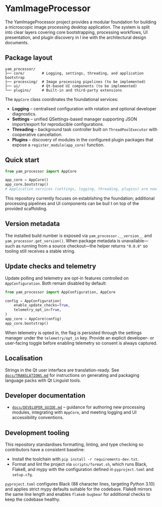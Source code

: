 # YamImageProcessor

The YamImageProcessor project provides a modular foundation for building a microscopic image processing desktop application. The
system is split into clear layers covering core bootstrapping, processing workflows, UI presentation, and plugin discovery in l
ine with the architectural design documents.

## Package layout

```
yam_processor/
├── core/        # Logging, settings, threading, and application bootstrap
├── processing/  # Image processing pipelines (to be implemented)
├── ui/          # Qt-based UI components (to be implemented)
└── plugins/     # Built-in and third-party extensions
```

The `AppCore` class coordinates the foundational services:

* **Logging** – centralised configuration with rotation and optional developer diagnostics.
* **Settings** – unified QSettings-based manager supporting JSON import/export for reproducible configurations.
* **Threading** – background task controller built on `ThreadPoolExecutor` with cooperative cancellation.
* **Plugins** – discovery of modules in the configured plugin packages that expose a `register_module(app_core)` function.

## Quick start

```python
from yam_processor import AppCore

app_core = AppCore()
app_core.bootstrap()
# Application services (settings, logging, threading, plugins) are now ready.
```

This repository currently focuses on establishing the foundation; additional processing pipelines and UI components can be buil
t on top of the provided scaffolding.

## Version metadata

The installed build number is exposed via `yam_processor.__version__` and
`yam_processor.get_version()`. When package metadata is unavailable—such as
running from a source checkout—the helper returns `"0.0.0"` so tooling still
receives a stable string.

## Update checks and telemetry

Update polling and telemetry are opt-in features controlled on
`AppConfiguration`. Both remain disabled by default:

```python
from yam_processor import AppConfiguration, AppCore

config = AppConfiguration(
    enable_update_checks=True,
    telemetry_opt_in=True,
)
app_core = AppCore(config)
app_core.bootstrap()
```

When telemetry is opted in, the flag is persisted through the settings manager
under the `telemetry/opt_in` key. Provide an explicit developer- or user-facing
toggle before enabling telemetry so consent is always captured.

## Localisation

Strings in the Qt user interface are translation-ready.  See
[`docs/TRANSLATIONS.md`](docs/TRANSLATIONS.md) for instructions on generating and
packaging language packs with Qt Linguist tools.

## Developer documentation

- [`docs/DEVELOPER_GUIDE.md`](docs/DEVELOPER_GUIDE.md) – guidance for authoring
  new processing modules, integrating with `AppCore`, and meeting logging and UI
  accessibility conventions.

## Development tooling

This repository standardises formatting, linting, and type checking so
contributors have a consistent baseline:

- Install the toolchain with `pip install -r requirements-dev.txt`.
- Format and lint the project via `scripts/format.sh`, which runs Black,
  Flake8, and mypy with the configuration defined in `pyproject.toml` and
  `setup.cfg`.

`pyproject.toml` configures Black (88 character lines, targeting Python 3.10)
and applies strict mypy defaults suitable for the codebase. Flake8 mirrors the
same line length and enables `flake8-bugbear` for additional checks to keep the
codebase healthy.
